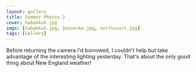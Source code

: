 ```yaml
---
layout: gallery
title: Summer Photos 2
cover: habakkuk.jpg
imgs: [habakkuk.jpg, beinecke.jpg, northcourt.jpg]
tags: [Gallery]
---
```


Before returning the camera I'd borrowed, I couldn't help but take advantage of the interesting lighting yesterday. That's about the only good thing about New England weather!
